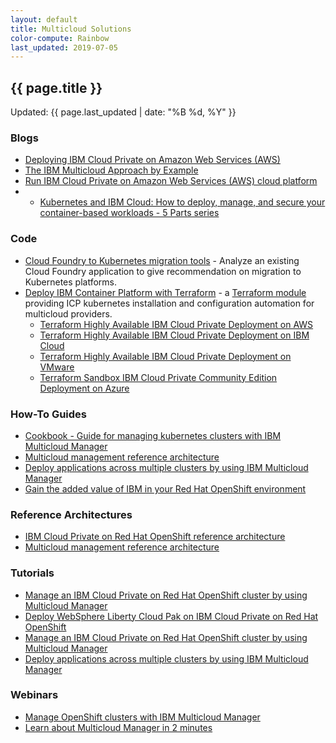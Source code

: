 ```yaml
---
layout: default
title: Multicloud Solutions
color-compute: Rainbow
last_updated: 2019-07-05
---
```


## {{ page.title }}

Updated: {{ page.last_updated | date: "%B %d, %Y" }}

### Blogs

- [Deploying IBM Cloud Private on Amazon Web Services (AWS)](https://www.ibm.com/cloud/blog/ibm-cloud-private-on-aws-p1)
- [The IBM Multicloud Approach by Example](https://www.ibm.com/cloud/blog/ibm-multi-cloud-approach-by-example)
- [Run IBM Cloud Private on Amazon Web Services (AWS) cloud platform](https://medium.com/ibm-cloud/run-ibm-cloud-private-on-amazon-web-services-aws-cloud-platform-c2cec1020ba8)
- - [Kubernetes and IBM Cloud: How to deploy, manage, and secure your container-based workloads - 5 Parts series](https://www.ibm.com/cloud/blog/kubernetes-and-bluemix-container-based-workloads-part1)


### Code

- [Cloud Foundry to Kubernetes migration tools](https://github.com/ibm-cloud-architecture/cf-transformation) - Analyze an existing Cloud Foundry application to give recommendation on migration to Kubernetes platforms.
- [Deploy IBM Container Platform with Terraform](https://github.com/ibm-cloud-architecture/terraform-module-icp-deploy) - a [Terraform module](https://www.terraform.io/intro/getting-started/modules.html) providing ICP kubernetes installation and configuration automation for multicloud providers.
  - [Terraform Highly Available IBM Cloud Private Deployment on AWS](https://github.com/ibm-cloud-architecture/terraform-icp-aws)
  - [Terraform Highly Available IBM Cloud Private Deployment on IBM Cloud](https://github.com/ibm-cloud-architecture/terraform-icp-ibmcloud)
  - [Terraform Highly Available IBM Cloud Private Deployment on VMware](https://github.com/ibm-cloud-architecture/terraform-icp-vmware)
  - [Terraform Sandbox IBM Cloud Private Community Edition Deployment on Azure](https://github.com/ibm-cloud-architecture/terraform-icp-azure)


### How-To Guides

- [Cookbook - Guide for managing kubernetes clusters with IBM Multicloud Manager](https://ibm-cloud-architecture.github.io/kubernetes-multicloud-management/)
- [Multicloud management reference architecture](https://www.ibm.com/cloud/garage/architectures/multicloudManagementArchitecture/overview)
- [Deploy applications across multiple clusters by using IBM Multicloud Manager](https://www.ibm.com/cloud/garage/architectures/multicloudManagementArchitecture/multicloud-manager-with-devops)
- [Gain the added value of IBM in your Red Hat OpenShift environment](https://www.ibm.com/cloud/garage/architectures/ibm-cloud-private-red-hat-openshift)


### Reference Architectures

- [IBM Cloud Private on Red Hat OpenShift reference architecture](https://www.ibm.com/cloud/garage/architectures/ibm-cloud-private-red-hat-openshift/reference-architecture)
- [Multicloud management reference architecture](https://www.ibm.com/cloud/garage/architectures/multicloudManagementArchitecture/reference-architecture)


### Tutorials

- [Manage an IBM Cloud Private on Red Hat OpenShift cluster by using Multicloud Manager](https://www.ibm.com/cloud/garage/architectures/ibm-cloud-private-red-hat-openshift/manage-icp-on-openshift-with-mcm)
- [Deploy WebSphere Liberty Cloud Pak on IBM Cloud Private on Red Hat OpenShift](https://www.ibm.com/cloud/garage/architectures/ibm-cloud-private-red-hat-openshift/deploy-liberty-cloud-pak-on-icp-openshift)
- [Manage an IBM Cloud Private on Red Hat OpenShift cluster by using Multicloud Manager](https://www.ibm.com/cloud/garage/architectures/multicloudManagementArchitecture/manage-icp-on-openshift-with-mcm)
- [Deploy applications across multiple clusters by using IBM Multicloud Manager](https://www.ibm.com/cloud/garage/architectures/multicloudManagementArchitecture/multicloud-manager-with-devops)

### Webinars

- [Manage OpenShift clusters with IBM Multicloud Manager](https://www.youtube.com/watch?v=qiudWe_7ltk)
- [Learn about Multicloud Manager in 2 minutes](https://youtu.be/mjzEuPuUxcQ)
